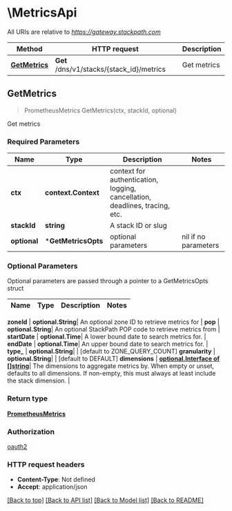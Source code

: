 # \MetricsApi

All URIs are relative to *https://gateway.stackpath.com*

Method | HTTP request | Description
------------- | ------------- | -------------
[**GetMetrics**](MetricsApi.md#GetMetrics) | **Get** /dns/v1/stacks/{stack_id}/metrics | Get metrics



## GetMetrics

> PrometheusMetrics GetMetrics(ctx, stackId, optional)

Get metrics

### Required Parameters


Name | Type | Description  | Notes
------------- | ------------- | ------------- | -------------
**ctx** | **context.Context** | context for authentication, logging, cancellation, deadlines, tracing, etc.
**stackId** | **string**| A stack ID or slug | 
 **optional** | ***GetMetricsOpts** | optional parameters | nil if no parameters

### Optional Parameters

Optional parameters are passed through a pointer to a GetMetricsOpts struct


Name | Type | Description  | Notes
------------- | ------------- | ------------- | -------------

 **zoneId** | **optional.String**| An optional zone ID to retrieve metrics for | 
 **pop** | **optional.String**| An optional StackPath POP code to retrieve metrics from | 
 **startDate** | **optional.Time**| A lower bound date to search metrics for. | 
 **endDate** | **optional.Time**| An upper bound date to search metrics for. | 
 **type_** | **optional.String**|  | [default to ZONE_QUERY_COUNT]
 **granularity** | **optional.String**|  | [default to DEFAULT]
 **dimensions** | [**optional.Interface of []string**](string.md)| The dimensions to aggregate metrics by. When empty or unset, defaults to all dimensions. If non-empty, this must always at least include the stack dimension. | 

### Return type

[**PrometheusMetrics**](prometheusMetrics.md)

### Authorization

[oauth2](../README.md#oauth2)

### HTTP request headers

- **Content-Type**: Not defined
- **Accept**: application/json

[[Back to top]](#) [[Back to API list]](../README.md#documentation-for-api-endpoints)
[[Back to Model list]](../README.md#documentation-for-models)
[[Back to README]](../README.md)

